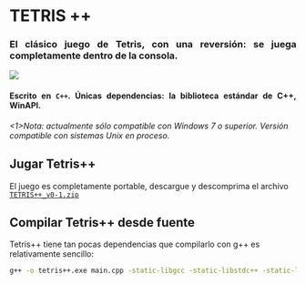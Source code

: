 <html>
<body>
<h1>TETRIS ++</h1>
<div style ="text-align: justify">
<h3>El clásico juego de Tetris, con una reversión: se juega completamente dentro de la consola.</h3>
<image src="./recursos/Muestra Inicio.png">
<h4>Escrito en <code>C++</code>. Únicas dependencias: la biblioteca estándar de C++, WinAPI.</h4>
</div>

<i><1>Nota: actualmente sólo compatible con Windows 7 o superior. Versión compatible con sistemas Unix en proceso.</i>

<h2>Jugar Tetris++</h2>
El juego es completamente portable, descargue y descomprima el archivo <a href="./TETRIS++_v0-1.zip"><code>TETRIS++_v0-1.zip</code></a>

<h2>Compilar Tetris++ desde fuente</h2>
Tetris++ tiene tan pocas dependencias que compilarlo con g++ es relativamente sencillo:

```Bash
g++ -o tetris++.exe main.cpp -static-libgcc -static-libstdc++ -static-lpthread
```

</body>
</html>
